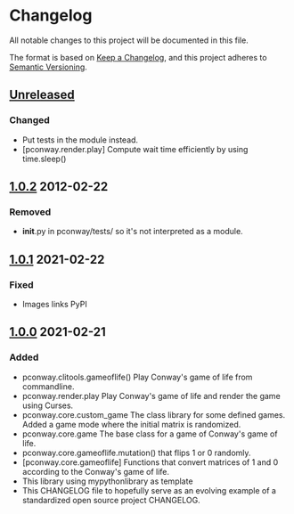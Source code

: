 # Changelog
All notable changes to this project will be documented in this file.

The format is based on [Keep a Changelog](https://keepachangelog.com/en/1.0.0/),
and this project adheres to [Semantic Versioning](https://semver.org/spec/v2.0.0.html).

## [Unreleased]
### Changed
- Put tests in the module instead.
- [pconway.render.play] Compute wait time efficiently by using time.sleep()

## [1.0.2] 2012-02-22
### Removed
- __init__.py in pconway/tests/ so it's not interpreted as a module.

## [1.0.1] 2021-02-22
### Fixed
- Images links PyPI

## [1.0.0] 2021-02-21
### Added
- pconway.clitools.gameoflife() Play Conway's game of life from commandline.
- pconway.render.play Play Conway's game of life and render the game using
  Curses.
- pconway.core.custom_game The class library for some defined games.
  Added a game mode where the initial matrix is randomized.
- pconway.core.game The base class for a game of Conway's game of life.
- pconway.core.gameoflife.mutation() that flips 1 or 0 randomly.
- [pconway.core.gameoflife] Functions that convert matrices of 1 and 0
  according to the Conway's game of life.
- This library using mypythonlibrary as template
- This CHANGELOG file to hopefully serve as an evolving example of a
  standardized open source project CHANGELOG.

[Unreleased]: https://github.com/terrencetec/pconway
[1.0.2]: https://github.com/terrencetec/pconway/releases/tag/v1.0.2
[1.0.1]: https://github.com/terrencetec/pconway/releases/tag/v1.0.1
[1.0.0]: https://github.com/terrencetec/pconway/releases/tag/v1.0.0
